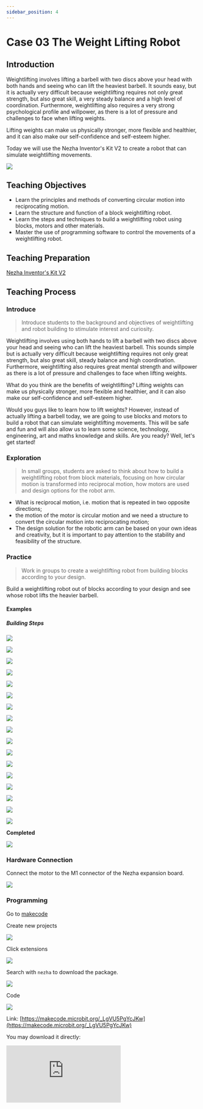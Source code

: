 ```yaml
---
sidebar_position: 4
---
```


# Case 03 The Weight Lifting Robot

## Introduction

Weightlifting involves lifting a barbell with two discs above your head with both hands and seeing who can lift the heaviest barbell. It sounds easy, but it is actually very difficult because weightlifting requires not only great strength, but also great skill, a very steady balance and a high level of coordination. Furthermore, weightlifting also requires a very strong psychological profile and willpower, as there is a lot of pressure and challenges to face when lifting weights.

Lifting weights can make us physically stronger, more flexible and healthier, and it can also make our self-confidence and self-esteem higher.

Today we will use the Nezha Inventor's Kit V2 to create a robot that can simulate weightlifting movements.

![](./images/nezha-inventors-kit-v2-case-03-01.png)

## Teaching Objectives

- Learn the principles and methods of converting circular motion into reciprocating motion.
- Learn the structure and function of a block weightlifting robot.
- Learn the steps and techniques to build a weightlifting robot using blocks, motors and other materials.
- Master the use of programming software to control the movements of a weightlifting robot.

## Teaching Preparation

[Nezha Inventor's Kit V2](https://www.elecfreaks.com/nezha-inventor-s-kit-v2-for-micro-bit.html)


## Teaching Process

### Introduce

>Introduce students to the background and objectives of weightlifting and robot building to stimulate interest and curiosity.

Weightlifting involves using both hands to lift a barbell with two discs above your head and seeing who can lift the heaviest barbell. This sounds simple but is actually very difficult because weightlifting requires not only great strength, but also great skill, steady balance and high coordination. Furthermore, weightlifting also requires great mental strength and willpower as there is a lot of pressure and challenges to face when lifting weights.

What do you think are the benefits of weightlifting? Lifting weights can make us physically stronger, more flexible and healthier, and it can also make our self-confidence and self-esteem higher.

Would you guys like to learn how to lift weights? However, instead of actually lifting a barbell today, we are going to use blocks and motors to build a robot that can simulate weightlifting movements. This will be safe and fun and will also allow us to learn some science, technology, engineering, art and maths knowledge and skills. Are you ready? Well, let's get started!

### Exploration

>In small groups, students are asked to think about how to build a weightlifting robot from block materials, focusing on how circular motion is transformed into reciprocal motion, how motors are used and design options for the robot arm.

- What is reciprocal motion, i.e. motion that is repeated in two opposite directions;
- the motion of the motor is circular motion and we need a structure to convert the circular motion into reciprocating motion;
- The design solution for the robotic arm can be based on your own ideas and creativity, but it is important to pay attention to the stability and feasibility of the structure.

### Practice

>Work in groups to create a weightlifting robot from building blocks according to your design.

Build a weightlifting robot out of blocks according to your design and see whose robot lifts the heavier barbell.



#### Examples 

##### Building Steps


![](./images/nezha-inventors-kit-v2-step-03-01.png)

![](./images/nezha-inventors-kit-v2-step-03-02.png)

![](./images/nezha-inventors-kit-v2-step-03-03.png)

![](./images/nezha-inventors-kit-v2-step-03-04.png)

![](./images/nezha-inventors-kit-v2-step-03-05.png)

![](./images/nezha-inventors-kit-v2-step-03-06.png)

![](./images/nezha-inventors-kit-v2-step-03-07.png)

![](./images/nezha-inventors-kit-v2-step-03-08.png)

![](./images/nezha-inventors-kit-v2-step-03-09.png)

![](./images/nezha-inventors-kit-v2-step-03-10.png)

![](./images/nezha-inventors-kit-v2-step-03-11.png)

![](./images/nezha-inventors-kit-v2-step-03-12.png)

![](./images/nezha-inventors-kit-v2-step-03-13.png)

![](./images/nezha-inventors-kit-v2-step-03-14.png)

![](./images/nezha-inventors-kit-v2-step-03-15.png)

![](./images/nezha-inventors-kit-v2-step-03-16.png)

![](./images/nezha-inventors-kit-v2-step-03-17.png)

**Completed**

![](./images/nezha-inventors-kit-v2-case-03-01.png)


### Hardware Connection

Connect the motor to the M1 connector of the Nezha expansion board.

![](./images/nezha-inventors-kit-v2-case-07-02.png)

### Programming

Go to [makecode](https://makecode.microbit.org/#)

Create new projects

![](./images/nezha-inventors-kit-v2-case-19-03.png)

Click extensions

![](./images/nezha-inventors-kit-v2-case-19-04.png)



Search with `nezha` to download the package. 

![](./images/nezha-inventors-kit-v2-case-19-06.png)

Code

![](./images/nezha-inventors-kit-v2-case-03-07.png)


Link: [https://makecode.microbit.org/_LgVU5PgYcJKw](https://makecode.microbit.org/_LgVU5PgYcJKw)

You may download it directly:

<div
    style={{
        position: 'relative',
        paddingBottom: '60%',
        overflow: 'hidden',
    }}
>
    <iframe
        src="https://makecode.microbit.org/_LgVU5PgYcJKw"
        frameborder="0"
        sandbox="allow-popups allow-forms allow-scripts allow-same-origin"
        style={{
            position: 'absolute',
            width: '100%',
            height: '100%',
        }}
    />
</div>


### Demonstration

>Presented in groups, the robots in each group were asked to lift weights and compare the weights of the objects lifted to compare the results and effectiveness of each group.

#### Result

Press the A button on the micro:bit to start the robot lifting, press the B button on the micro:bit to stop the robot lifting.

![](./images/nezha-inventors-kit-v2-case-03.gif)

###  Reflection

>Share in groups so that students in each group can share their production process and insights, summarise the problems and solutions they encountered, and evaluate their strengths and weaknesses.
